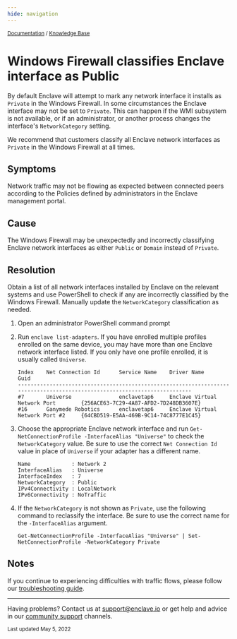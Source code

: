 ```yaml
---
hide: navigation
---
```


<small>[Documentation](/) / [Knowledge Base](/kb)</small>

# Windows Firewall classifies Enclave interface as Public

By default Enclave will attempt to mark any network interface it installs as `Private` in the Windows Firewall. In some circumstances the Enclave interface may not be set to `Private`. This can happen if the WMI subsystem is not available, or if an administrator, or another process changes the interface's `NetworkCategory` setting.

We recommend that customers classify all Enclave network interfaces as `Private` in the Windows Firewall at all times.

## Symptoms

Network traffic may not be flowing as expected between connected peers according to the Policies defined by administrators in the Enclave management portal.

## Cause

The Windows Firewall may be unexpectedly and incorrectly classifying Enclave network interfaces as either `Public` or `Domain` instead of `Private`.

## Resolution

Obtain a list of all network interfaces installed by Enclave on the relevant systems and use PowerShell to check if any are incorrectly classified by the Windows Firewall. Manually update the `NetworkCategory` classification as needed.

1. Open an administrator PowerShell command prompt

2. Run `enclave list-adapters`. If you have enrolled multiple profiles enrolled on the same device, you may have more than one Enclave network interface listed. If you only have one profile enrolled, it is usually called `Universe`.

    ```
    Index    Net Connection Id      Service Name    Driver Name                         Guid
    --------------------------------------------------------------------------------------------------------------------------
    #7       Universe               enclavetap6     Enclave Virtual Network Port        {256ACE63-7C29-4A87-AFD2-7D248DB3607E}
    #16      Ganymede Robotics      enclavetap6     Enclave Virtual Network Port #2     {64CBD519-E5AA-469B-9C14-74C8777E1C45}
    ```

3. Choose the appropriate Enclave network interface and run `Get-NetConnectionProfile -InterfaceAlias "Universe"` to check the `NetworkCategory` value. Be sure to use the correct `Net Connection Id` value in place of `Universe` if your adapter has a different name.

    ```
    Name             : Network 2
    InterfaceAlias   : Universe
    InterfaceIndex   : 7
    NetworkCategory  : Public
    IPv4Connectivity : LocalNetwork
    IPv6Connectivity : NoTraffic
    ```

4. If the `NetworkCategory` is not shown as `Private`, use the following command to reclassify the interface. Be sure to use the correct name for the `-InterfaceAlias` argument.

    `Get-NetConnectionProfile -InterfaceAlias "Universe" | Set-NetConnectionProfile -NetworkCategory Private`

## Notes

If you continue to experiencing difficulties with traffic flows, please follow our [troubleshooting guide](/keywords/no-traffic).

---

Having problems? Contact us at [support@enclave.io](mailto:support@enclave.io) or get help and advice in our [community support](/community-support/) channels.

<small>Last updated May 5, 2022</small>